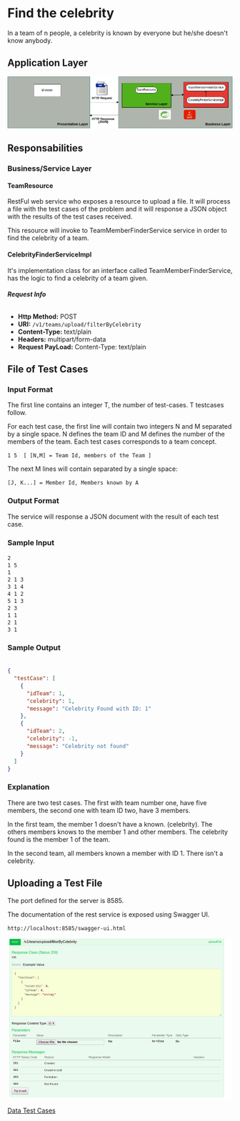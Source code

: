 # Find the celebrity

In a team of n people, a celebrity is known by everyone but he/she doesn't know anybody.

## Application Layer

![Can't load](doc/application_layer.png)

## Responsabilities

### Business/Service Layer

#### TeamResource

RestFul web service who exposes a resource to upload a file. It will process a file with the test cases of the problem and it will response a JSON object with the results of the test cases received. 

This resource will invoke to TeamMemberFinderService service in order to find the celebrity of a team.

#### CelebrityFinderServiceImpl

It's implementation class for an interface called TeamMemberFinderService, has the logic to find a celebrity of a team given.


###### **Request Info**

+ **Http Method:** POST
+ **URI:**  ````/v1/teams/upload/filterByCelebrity````
+ **Content-Type:** text/plain
+ **Headers:**  multipart/form-data
+ **Request PayLoad:**  Content-Type: text/plain

## File of Test Cases

### Input Format 

The first line contains an integer T, the number of test-cases. T testcases follow. 

For each test case, the first line will contain two integers N and M separated by a single space. N defines the team ID and M defines the number of the members of the team. Each test cases corresponds to a team concept.

```
1 5  [ [N,M] = Team Id, members of the Team ]
```

The next M lines will contain separated by a single space:

```
[J, K...] = Member Id, Members known by A
```

### Output Format 

The service will response a JSON document with the result of each test case. 

### Sample Input

```
2
1 5
1 
2 1 3
3 1 4
4 1 2
5 1 3
2 3
1 1
2 1
3 1
```

### Sample Output

```json

{
  "testCase": [
    {
      "idTeam": 1,
      "celebrity": 1,
      "message": "Celebrity Found with ID: 1"
    },
    {
      "idTeam": 2,
      "celebrity": -1,
      "message": "Celebrity not found"
    }
  ]
}
```

### Explanation

There are two test cases. The first with team number one, have five members, the second one with team ID two, have 3 members.

In the first team, the member 1 doesn't have a known. (celebrity). The others members knows to the member 1 and other members. The celebrity found is the member 1 of the team.

In the second team, all members known a member with ID 1. There isn't a celebrity.


## Uploading a Test File

The port defined for the server is 8585.


The documentation of the rest service is exposed using Swagger UI.

```
http://localhost:8585/swagger-ui.html
```

![Can't load](doc/uploadfile_swagger.png)

[Data Test Cases](doc/data.txt)



